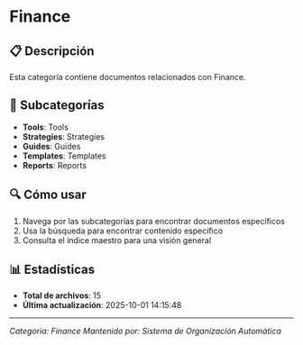 # Finance

## 📋 Descripción
Esta categoría contiene documentos relacionados con Finance.

## 📁 Subcategorías
- **Tools**: Tools
- **Strategies**: Strategies
- **Guides**: Guides
- **Templates**: Templates
- **Reports**: Reports

## 🔍 Cómo usar
1. Navega por las subcategorías para encontrar documentos específicos
2. Usa la búsqueda para encontrar contenido específico
3. Consulta el índice maestro para una visión general

## 📊 Estadísticas
- **Total de archivos**: 15 
- **Última actualización**: 2025-10-01 14:15:48

---
*Categoría: Finance*
*Mantenido por: Sistema de Organización Automática*
